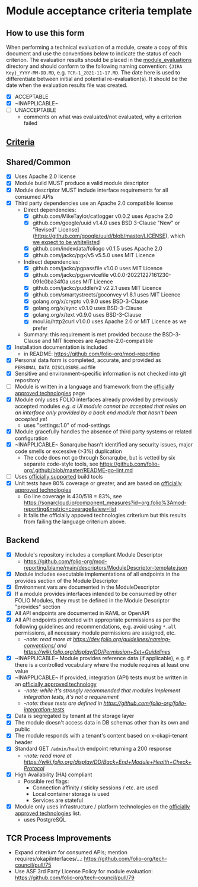 # Module acceptance criteria template

## How to use this form
When performing a technical evaluation of a module, create a copy of this document and use the conventions below to indicate the status of each criterion.  The evaluation results should be placed in the [module_evaluations](https://github.com/folio-org/tech-council/tree/master/module_evaluations) directory and should conform to the following naming convention: `{JIRA Key}_YYYY-MM-DD.MD`, e.g. `TCR-1_2021-11-17.MD`.  The date here is used to differentiate between initial and potential re-evaluation(s).  It should be the date when the evaluation results file was created.

* [x] ACCEPTABLE
* [x] ~INAPPLICABLE~
* [ ] UNACCEPTABLE
  * comments on what was evaluated/not evaluated, why a criterion failed

## [Criteria](https://github.com/folio-org/tech-council/blob/7b10294a5c1c10c7e1a7c5b9f99f04bf07630f06/MODULE_ACCEPTANCE_CRITERIA.MD)

## Shared/Common
* [x] Uses Apache 2.0 license
* [x] Module build MUST produce a valid module descriptor
* [x] Module descriptor MUST include interface requirements for all consumed APIs
* [x] Third party dependencies use an Apache 2.0 compatible license
  * Direct dependencies:
    * [x] github.com/MikeTaylor/catlogger v0.0.2 uses Apache 2.0
    * [x] github.com/google/uuid v1.4.0 uses  BSD 3-Clause "New" or "Revised" License](https://github.com/google/uuid/blob/master/LICENSE), which [we expect to be whitelisted](https://folio-project.slack.com/archives/CAQ7L02PP/p1701694102115289)
    * [x] github.com/indexdata/foliogo v0.1.5 uses Apache 2.0
    * [x] github.com/jackc/pgx/v5 v5.5.0 uses MIT Licence
  * Indirect dependencies:
    * [x] github.com/jackc/pgpassfile v1.0.0 uses MIT Licence
    * [x] github.com/jackc/pgservicefile v0.0.0-20221227161230-091c0ba34f0a uses MIT Licence
    * [x] github.com/jackc/puddle/v2 v2.2.1 uses MIT Licence
    * [x] github.com/smartystreets/goconvey v1.8.1 uses MIT Licence
    * [x] golang.org/x/crypto v0.9.0 uses BSD-3-Clause
    * [x] golang.org/x/sync v0.1.0 uses BSD-3-Clause
    * [x] golang.org/x/text v0.9.0 uses BSD-3-Clause
    * [x] moul.io/http2curl v1.0.0 uses Apache 2.0 or MIT Licence as we prefer
  * Summary: this requirement is met provided because the BSD-3-Clause and MIT licences are Apache-2.0-compatible
* [x] Installation documentation is included
  * in README: https://github.com/folio-org/mod-reporting
* [x] Personal data form is completed, accurate, and provided as `PERSONAL_DATA_DISCLOSURE.md` file
* [x] Sensitive and environment-specific information is not checked into git repository
* [ ] Module is written in a language and framework from the [officially approved technologies](https://wiki.folio.org/display/TC/Officially+Supported+Technologies) page
* [x] Module only uses FOLIO interfaces already provided by previously accepted modules _e.g. a UI module cannot be accepted that relies on an interface only provided by a back end module that hasn't been accepted yet_
  * uses "settings:1.0" of mod-settings
* [x] Module gracefully handles the absence of third party systems or related configuration
* [x] ~INAPPLICABLE~ Sonarqube hasn't identified any security issues, major code smells or excessive (>3%) duplication
  * The code does not go through Sonarqube, but is vetted by six separate code-style tools, see https://github.com/folio-org/.github/blob/master/README-go-lint.md
* [ ] Uses [officially supported](https://wiki.folio.org/display/TC/Officially+Supported+Technologies) build tools
* [x] Unit tests have 80% coverage or greater, and are based on [officially approved technologies](https://wiki.folio.org/display/TC/Officially+Supported+Technologies)
  * Go line coverage is 430/518 = 83%, see https://sonarcloud.io/component_measures?id=org.folio%3Amod-reporting&metric=coverage&view=list
  * It fails the officially appoved technologies criterium but this results from failing the language criterium above.

## Backend
* [x] Module's repository includes a compliant Module Descriptor
  * https://github.com/folio-org/mod-reporting/blame/main/descriptors/ModuleDescriptor-template.json
* [x] Module includes executable implementations of all endpoints in the provides section of the Module Descriptor
* [x] Environment vars are documented in the ModuleDescriptor
* [x] If a module provides interfaces intended to be consumed by other FOLIO Modules, they must be defined in the Module Descriptor "provides" section
* [x] All API endpoints are documented in RAML or OpenAPI
* [x] All API endpoints protected with appropriate permissions as per the following guidelines and recommendations, e.g. avoid using `*.all` permissions, all necessary module permissions are assigned, etc.
  * -_note: read more at https://dev.folio.org/guidelines/naming-conventions/ and https://wiki.folio.org/display/DD/Permission+Set+Guidelines_
* [x] ~INAPPLICABLE~ Module provides reference data (if applicable), e.g. if there is a controlled vocabulary where the module requires at least one value
* [x] ~INAPPLICABLE~ If provided, integration (API) tests must be written in an [officially approved technology](https://wiki.folio.org/display/TC/Officially+Supported+Technologies)
  * -_note: while it's strongly recommended that modules implement integration tests, it's not a requirement_
  * -_note: these tests are defined in https://github.com/folio-org/folio-integration-tests_
* [x] Data is segregated by tenant at the storage layer
* [x] The module doesn't access data in DB schemas other than its own and public
* [x] The module responds with a tenant's content based on x-okapi-tenant header
* [x] Standard GET `/admin/health` endpoint returning a 200 response
  * -_note: read more at https://wiki.folio.org/display/DD/Back+End+Module+Health+Check+Protocol_
* [x] High Availability (HA) compliant
  * Possible red flags:
    * Connection affinity / sticky sessions / etc. are used
    * Local container storage is used
    * Services are stateful
* [x] Module only uses infrastructure / platform technologies on the [officially approved technologies](https://wiki.folio.org/display/TC/Officially+Supported+Technologies) list.
  * uses PostgreSQL

## TCR Process Improvements
* Expand criterium for consumed APIs; mention requires/okapiInterfaces/...: https://github.com/folio-org/tech-council/pull/75
* Use ASF 3rd Party License Policy for module evaluation: https://github.com/folio-org/tech-council/pull/79

